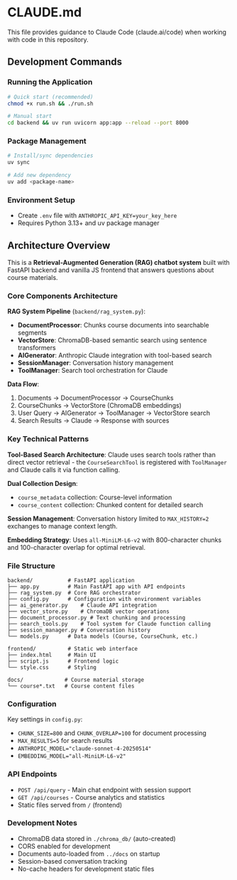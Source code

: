 # CLAUDE.md

This file provides guidance to Claude Code (claude.ai/code) when working with code in this repository.

## Development Commands

### Running the Application
```bash
# Quick start (recommended)
chmod +x run.sh && ./run.sh

# Manual start
cd backend && uv run uvicorn app:app --reload --port 8000
```

### Package Management
```bash
# Install/sync dependencies
uv sync

# Add new dependency
uv add <package-name>
```

### Environment Setup
- Create `.env` file with `ANTHROPIC_API_KEY=your_key_here`
- Requires Python 3.13+ and uv package manager

## Architecture Overview

This is a **Retrieval-Augmented Generation (RAG) chatbot system** built with FastAPI backend and vanilla JS frontend that answers questions about course materials.

### Core Components Architecture

**RAG System Pipeline** (`backend/rag_system.py`):
- **DocumentProcessor**: Chunks course documents into searchable segments
- **VectorStore**: ChromaDB-based semantic search using sentence transformers
- **AIGenerator**: Anthropic Claude integration with tool-based search
- **SessionManager**: Conversation history management
- **ToolManager**: Search tool orchestration for Claude

**Data Flow**:
1. Documents → DocumentProcessor → CourseChunks 
2. CourseChunks → VectorStore (ChromaDB embeddings)
3. User Query → AIGenerator → ToolManager → VectorStore search
4. Search Results → Claude → Response with sources

### Key Technical Patterns

**Tool-Based Search Architecture**: Claude uses search tools rather than direct vector retrieval - the `CourseSearchTool` is registered with `ToolManager` and Claude calls it via function calling.

**Dual Collection Design**: 
- `course_metadata` collection: Course-level information
- `course_content` collection: Chunked content for detailed search

**Session Management**: Conversation history limited to `MAX_HISTORY=2` exchanges to manage context length.

**Embedding Strategy**: Uses `all-MiniLM-L6-v2` with 800-character chunks and 100-character overlap for optimal retrieval.

### File Structure
```
backend/           # FastAPI application
├── app.py         # Main FastAPI app with API endpoints
├── rag_system.py  # Core RAG orchestrator
├── config.py      # Configuration with environment variables
├── ai_generator.py    # Claude API integration
├── vector_store.py    # ChromaDB vector operations
├── document_processor.py # Text chunking and processing
├── search_tools.py    # Tool system for Claude function calling
├── session_manager.py # Conversation history
└── models.py      # Data models (Course, CourseChunk, etc.)

frontend/          # Static web interface
├── index.html     # Main UI
├── script.js      # Frontend logic
└── style.css      # Styling

docs/             # Course material storage
└── course*.txt   # Course content files
```

### Configuration
Key settings in `config.py`:
- `CHUNK_SIZE=800` and `CHUNK_OVERLAP=100` for document processing
- `MAX_RESULTS=5` for search results
- `ANTHROPIC_MODEL="claude-sonnet-4-20250514"`
- `EMBEDDING_MODEL="all-MiniLM-L6-v2"`

### API Endpoints
- `POST /api/query` - Main chat endpoint with session support
- `GET /api/courses` - Course analytics and statistics
- Static files served from `/` (frontend)

### Development Notes
- ChromaDB data stored in `./chroma_db/` (auto-created)
- CORS enabled for development
- Documents auto-loaded from `../docs` on startup
- Session-based conversation tracking
- No-cache headers for development static files